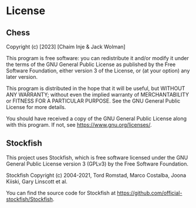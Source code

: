 # License

## Chess

Copyright (c) [2023] [Chaim Inje & Jack Wolman]

This program is free software: you can redistribute it and/or modify it under the terms of the GNU General Public License as published by the Free Software Foundation, either version 3 of the License, or (at your option) any later version.

This program is distributed in the hope that it will be useful, but WITHOUT ANY WARRANTY; without even the implied warranty of MERCHANTABILITY or FITNESS FOR A PARTICULAR PURPOSE. See the GNU General Public License for more details.

You should have received a copy of the GNU General Public License along with this program. If not, see <https://www.gnu.org/licenses/>.

## Stockfish

This project uses Stockfish, which is free software licensed under the GNU General Public License version 3 (GPLv3) by the Free Software Foundation.

Stockfish Copyright (c) 2004-2021, Tord Romstad, Marco Costalba, Joona Kiiski, Gary Linscott et al.

You can find the source code for Stockfish at <https://github.com/official-stockfish/Stockfish>.
